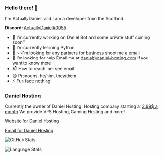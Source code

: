 ### Hello there! 👋
I'm ActuallyDaniel, and I am a developer from the Scotland.
 
**Discord:** [ActuallyDaniel#0055](https://discord.com/users/662656293332582432)

- 🔭 I’m currently working on Daniel Bot and some private stuff coming soon™️
- 🌱 I’m currently learning Python
- 👯 ~~I'm looking for any partners for business shoot me a email!
- 🤔 I’m looking for help Email me at daniel@daniel-hosting.com if you want to know more
- 📫 How to reach me: see email
- 😄 Pronouns: he/him, they/them
- ⚡ Fun fact: nothing 

### Daniel Hosting
Currently the owner of Daniel Hosting. Hosting company starting at [3.99$ a month](https://daniel-hosting.com/) We provide VPS Hosting, Gaming Hosting and more!

[Website for Daniel Hosting](https://daniel-hosting.com)

[Email for Daniel Hosting](https://info@daniel-hosting.com)


![GitHub Stats](https://github-readme-stats.vercel.app/api?username=actuallydaniel&count_private=true)

![Language Stats](https://github-readme-stats.vercel.app/api/top-langs/?username=actuallydaniel)
